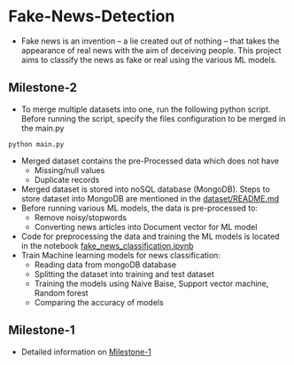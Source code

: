 # Fake-News-Detection
* Fake news is an invention – a lie created out of nothing – that takes the appearance of real news with the aim of deceiving people. This project aims to classify the news as fake or real using the various ML models.

## Milestone-2 
* To merge multiple datasets into one, run the following python script. Before running the script, specify the files configuration to be merged in the main.py
```
python main.py
```  
* Merged dataset contains the pre-Processed data which does not have
    - Missing/null values
    - Duplicate records
* Merged dataset is stored into noSQL database (MongoDB). Steps to store dataset into MongoDB are mentioned in the [dataset/README.md](https://github.com/Arpit2903/Fake-News-Detection/tree/master/dataset) 
* Before running various ML models, the data is pre-processed to:
    - Remove noisy/stopwords 
    - Converting news articles into Document vector for ML model
* Code for preprocessing the data and training the ML models is located in the notebook [fake_news_classification.ipynb](https://github.com/Arpit2903/Fake-News-Detection/blob/master/fake_news_classification.ipynb) 
* Train Machine learning models for news classification:
    - Reading data from mongoDB database
    - Splitting the dataset into training and test dataset
    - Training the models using Naive Baise, Support vector machine, Random forest
    - Comparing the accuracy of models

## Milestone-1
* Detailed information on [Milestone-1](https://github.com/Arpit2903/Fake-News-Detection/blob/master/Milestone1.pdf)
